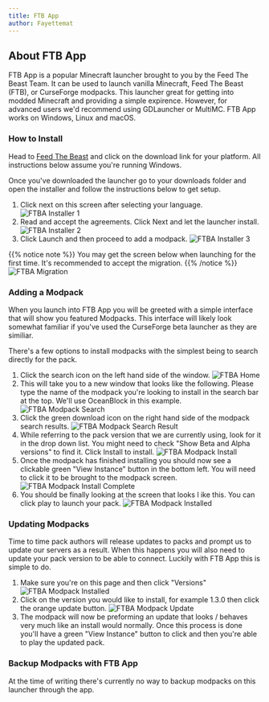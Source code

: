 ```yaml
---
title: FTB App
author: Fayettemat
---
```


## About FTB App

FTB App is a popular Minecraft launcher brought to you by the Feed The Beast Team. It can be used to launch vanilla Minecraft, Feed The Beast (FTB), or CurseForge modpacks. This launcher great for getting into modded Minecraft and providing a simple expirence. However, for advanced users we'd recommend using GDLauncher or MultiMC. FTB App works on Windows, Linux and macOS.

### How to Install
Head to [Feed The Beast](https://feed-the-beast.com/app) and click on the download link for your platform. All instructions below assume you're running Windows.

Once you've downloaded the launcher  go to your downloads folder and open the installer and follow the instructions below to get setup.

1. Click next on this screen after selecting your language.
![FTBA Installer 1](../../../../assets/images/ftbapp/ftba_installer_1.png) 
2. Read and accept the agreements. Click Next and let the launcher install.
![FTBA Installer 2](../../../../assets/images/ftbapp/ftba_installer_2.png) 
3. Click Launch and then proceed to add a modpack.
![FTBA Installer 3](../../../../assets/images/ftbapp/ftba_installer_3.png) 

{{% notice note %}}
You may get the screen below when launching for the first time. It's recommended to accept the migration.
{{% /notice %}}
![FTBA Migration](../../../../assets/images/ftbapp/ftba_migration.png) 

### Adding a Modpack
When you launch into FTB App you will be greeted with a simple interface that will show you featured Modpacks. This interface will likely look somewhat familiar if you've used the CurseForge beta launcher as they are similiar.

There's a few options to install modpacks with the simplest being to search directly for the pack.

1. Click the search icon on the left hand side of the window.
![FTBA Home](../../../../assets/images/ftbapp/ftba_home.png) 
2. This will take you to a new window that looks like the following. Please type the name of the modpack you're looking to install in the search bar at the top. We'll use OceanBlock in this example.
![FTBA Modpack Search](../../../../assets/images/ftbapp/ftba_modpack_search.png) 
3. Click the green download icon on the right hand side of the modpack search results.
![FTBA Modpack Search Result](../../../../assets/images/ftbapp/ftba_modpack_search_result.png) 
4. While referring to the pack version that we are currently using, look for it in the drop down list. You might need to check "Show Beta and Alpha versions" to find it. Click Install to install.
![FTBA Modpack Install](../../../../assets/images/ftbapp/ftba_modpack_install.png) 
5. Once the modpack has finished installing you should now see a clickable green "View Instance" button in the bottom left. You will need to click it to be brought to the modpack screen.
![FTBA Modpack Install Complete](../../../../assets/images/ftbapp/ftba_modpack_install_complete.png) 
6. You should be finally looking at the screen that looks l ike this. You can click play to launch your pack.
![FTBA Modpack Installed](../../../../assets/images/ftbapp/ftba_modpack_installed.png)

### Updating Modpacks
Time to time pack authors will release updates to packs and prompt us to update our servers as a result. When this happens you will also need to update your pack version to be able to connect. Luckily with FTB App this is simple to do.

1. Make sure you're on this page and then click "Versions"
![FTBA Modpack Installed](../../../../assets/images/ftbapp/ftba_modpack_installed.png)
2. Click on the version you would like to install, for example 1.3.0 then click the orange update button.
![FTBA Modpack Update](../../../../assets/images/ftbapp/ftba_modpack_update_1.png)
3. The modpack will now be preforming an update that looks / behaves very much like an install would normally. Once this process is done you'll have a green "View Instance"  button to click and then you're able to play the updated pack.

### Backup Modpacks with FTB App

At the time of writing there's currently no way to backup modpacks on this launcher through the app.